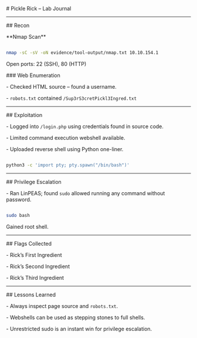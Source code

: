 \# Pickle Rick – Lab Journal



---



\## Recon

\*\*Nmap Scan\*\*

```bash

nmap -sC -sV -oN evidence/tool-output/nmap.txt 10.10.154.1

```

Open ports: 22 (SSH), 80 (HTTP)



\### Web Enumeration

\- Checked HTML source – found a username.

\- `robots.txt` contained `/Sup3rS3cretPickl3Ingred.txt`



---



\## Exploitation

\- Logged into `/login.php` using credentials found in source code.

\- Limited command execution webshell available.

\- Uploaded reverse shell using Python one-liner.



```bash

python3 -c 'import pty; pty.spawn("/bin/bash")'

```



---



\## Privilege Escalation

\- Ran LinPEAS; found `sudo` allowed running any command without password.



```bash

sudo bash

```

Gained root shell.



---



\## Flags Collected

\- Rick’s First Ingredient

\- Rick’s Second Ingredient

\- Rick’s Third Ingredient



---



\## Lessons Learned

\- Always inspect page source and `robots.txt`.

\- Webshells can be used as stepping stones to full shells.

\- Unrestricted sudo is an instant win for privilege escalation.




